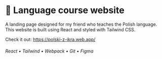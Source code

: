 # 📑 Language course website
A landing page designed for my friend who teaches the Polish language.  This website is built using React and styled with Tailwind CSS.

Check it out: https://polski-z-ikra.web.app/








###### React • Tailwind • Webpack • Git • Figma
